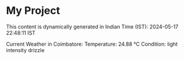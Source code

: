 # My Project

This content is dynamically generated in Indian Time (IST): 2024-05-17 22:48:11 IST


Current Weather in Coimbatore:
Temperature: 24.88 °C
Condition: light intensity drizzle
